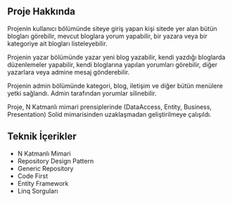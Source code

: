 <h2>Proje Hakkında</h2>
<p>Projenin kullanıcı bölümünde siteye giriş yapan kişi sitede yer alan bütün blogları görebilir, mevcut bloglara yorum yapabilir, bir yazara veya bir kategoriye ait blogları listeleyebilir.</p>
<p>Projenin yazar bölümünde yazar yeni blog yazabilir, kendi yazdığı bloglarda düzenlemeler yapabilir, kendi bloglarına yapılan yorumları görebilir, diğer yazarlara veya admine mesaj gönderebilir. </p>
<p>Projenin admin bölümünde kategori, blog, iletişim ve diğer bütün menülere yetki sağlandı. Admin tarafından yorumlar silinebilir.</p>
<p>Proje, N Katmanlı mimari prensiplerinde (DataAccess, Entity, Business, Presentation) Solid mimarisinden uzaklaşmadan geliştirilmeye çalışıldı.</p>
<h2>Teknik İçerikler</h2>
<ul>
    <li>N Katmanlı Mimari</li>
     <li>Repository Design Pattern</li>
      <li>Generic Repository</li>
       <li>Code First</li>
       <li>Entity Framework</li>
       <li>Linq Sorguları</li>       
</ul>
